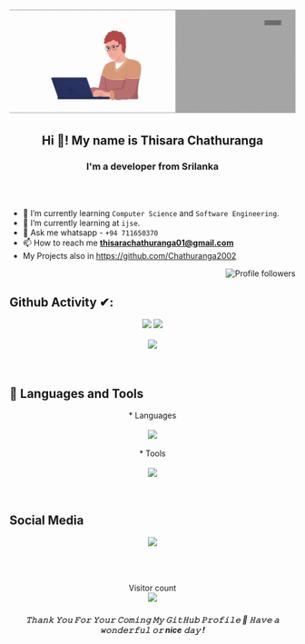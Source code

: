 <h1>
   <img src="https://raw.githubusercontent.com/Chathuranga2002/Chathuranga2002/68a835db97b959b72e0eeeed2657fde14ecae658/Jonathan%20Patterson%20(1).gif"  />
</h1>

<h2 align="center">Hi 👋! My name is Thisara Chathuranga </h2>
<h3 align="center"> I'm a developer from Srilanka</h3>
<br/>
<br/>

- 🌱 I’m currently learning `Computer Science` and `Software Engineering`.
- 🌱 I’m currently learning at `ijse`.
- 💬 Ask me whatsapp - `+94 711650370 `
- 📫 How to reach me **thisarachathuranga01@gmail.com** 
- My Projects also in https://github.com/Chathuranga2002

<p align="Right">
<img alt="Profile followers" src="https://img.shields.io/github/followers/Chathuranga2002">
</p>


###
## Github Activity ✔:
<div align="center">
 <img  src="https://github-readme-stats.vercel.app/api?username=Chathuranga2002&show_icons=true&theme=tokyonight&line_height=27" />
  <img  src="https://github-readme-stats.vercel.app/api/top-langs/?username=Chathuranga2002&theme=tokyonight" /> 
   <br/>
   <br/>
   <img  src="https://github-profile-trophy.vercel.app/?username=Chathuranga2002&theme=tokyonight&no-frame=false&no-bg=true&margin-w=4" /> </a> 
</div>
<br/>
<br/>
 




## 🔗  Languages and Tools

<p align="center">
   * Languages <br><br>
  <a href="https://skillicons.dev">
    <img src="https://skillicons.dev/icons?i=html,js,css,java,mysql,nodejs,react,materialui" />
  </a>
</p>


<p align="center">
   * Tools <br><br>
  <a href="https://skillicons.dev">
    <img src="https://skillicons.dev/icons?i=git,powershell,figma,linux,idea,ps,vscode,androidstudio" />
  </a>
</p>
<br/>

###

## Social Media
<p align="center">
  <a href="https://skillicons.dev">
    <img src="https://skillicons.dev/icons?i=github,linkedin,instagram,twitter,stackoverflow" />
  </a>
</p>
</p>

<br/>
<br/>

<p align="center"> 
  Visitor count<br>
  <img src="https://profile-counter.glitch.me/Chathuranga2002/count.svg" />
</p>

<h5 align="center">
𝚃𝚑𝚊𝚗𝚔 𝚈𝚘𝚞 𝙵𝚘𝚛 𝚈𝚘𝚞𝚛 𝙲𝚘𝚖𝚒𝚗𝚐 𝙼𝚢 𝙶𝚒𝚝𝙷𝚞𝚋 𝙿𝚛𝚘𝚏𝚒𝚕𝚎 🤝
𝙷𝚊𝚟𝚎 𝚊 𝚠𝚘𝚗𝚍𝚎𝚛𝚏𝚞𝚕 𝚘𝚛 nice 𝚍𝚊𝚢 ! 

</h5>

